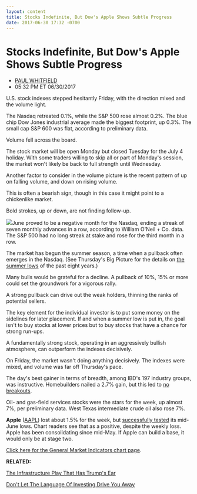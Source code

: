 ```yaml
---
layout: content
title: Stocks Indefinite, But Dow's Apple Shows Subtle Progress
date: 2017-06-30 17:32 -0700
---
```



Stocks Indefinite, But Dow's Apple Shows Subtle Progress
=========================================================




* [PAUL WHITFIELD](https://www.investors.com/author/whitfieldp/ "Posts by PAUL WHITFIELD")
* 05:32 PM ET 06/30/2017




U.S. stock indexes stepped hesitantly Friday, with the direction mixed and the volume light.




The Nasdaq retreated 0.1%, while the S&P 500 rose almost 0.2%. The blue chip Dow Jones industrial average made the biggest footprint, up 0.3%. The small cap S&P 600 was flat, according to preliminary data.


Volume fell across the board.


The stock market will be open Monday but closed Tuesday for the July 4 holiday. With some traders willing to skip all or part of Monday's session, the market won't likely be back to full strength until Wednesday.


Another factor to consider in the volume picture is the recent pattern of up on falling volume, and down on rising volume.


This is often a bearish sign, though in this case it might point to a chickenlike market.


Bold strokes, up or down, are not finding follow-up.


![](https://www.investors.com/wp-content/uploads/2017/06/MP_063017.png)June proved to be a negative month for the Nasdaq, ending a streak of seven monthly advances in a row, according to William O'Neil + Co. data. The S&P 500 had no long streak at stake and rose for the third month in a row.


The market has begun the summer season, a time when a pullback often emerges in the Nasdaq. (See Thursday's Big Picture for the details on [the summer lows](https://www.investors.com/market-trend/the-big-picture/stocks-get-the-shredder-is-a-summer-pullback-underway/) of the past eight years.)


Many bulls would be grateful for a decline. A pullback of 10%, 15% or more could set the groundwork for a vigorous rally.


A strong pullback can drive out the weak holders, thinning the ranks of potential sellers.


The key element for the individual investor is to put some money on the sidelines for later placement. If and when a summer low is put in, the goal isn't to buy stocks at lower prices but to buy stocks that have a chance for strong run-ups.


A fundamentally strong stock, operating in an aggressively bullish atmosphere, can outperform the indexes decisively.


On Friday, the market wasn't doing anything decisively. The indexes were mixed, and volume was far off Thursday's pace.


The day's best gainer in terms of breadth, among IBD's 197 industry groups, was instructive. Homebuilders nailed a 2.7% gain, but this led to [no breakouts](https://www.investors.com/stock-lists/stock-spotlight/this-stock-is-a-rarity-in-the-homebuilder-space/).


Oil- and gas-field services stocks were the stars for the week, up almost 7%, per preliminary data. West Texas intermediate crude oil also rose 7%.


**Apple** ([AAPL](https://research.investors.com/quote.aspx?symbol=AAPL)) lost about 1.5% for the week, but [successfully tested](https://www.investors.com/market-trend/stock-market-today/dow-jones-rebounds-one-reason-why-the-apple-stock-run-is-not-over/) its mid-June lows. Chart readers see that as a positive, despite the weekly loss. Apple has been consolidating since mid-May. If Apple can build a base, it would only be at stage two.


[Click here for the General Market Indicators chart page](https://www.investors.com/wp-content/uploads/2017/06/GMI_070317.pdf).


**RELATED:**


[The Infrastructure Play That Has Trump's Ear](https://www.investors.com/research/the-income-investor/the-infrastructure-play-that-has-trumps-ear/)


[Don't Let The Language Of Investing Drive You Away](https://www.investors.com/how-to-invest/investors-corner/investor-basics-why-learning-base-patterns-gets-the-ball-rolling/)




